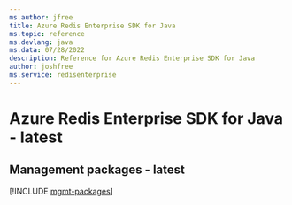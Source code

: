 ```yaml
---
ms.author: jfree
title: Azure Redis Enterprise SDK for Java
ms.topic: reference
ms.devlang: java
ms.data: 07/28/2022
description: Reference for Azure Redis Enterprise SDK for Java
author: joshfree
ms.service: redisenterprise
---
```

# Azure Redis Enterprise SDK for Java - latest

## Management packages - latest
[!INCLUDE [mgmt-packages](redis-enterprise-mgmt-index.md)]
